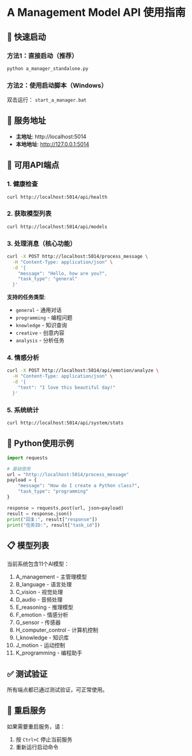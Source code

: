 # A Management Model API 使用指南

## 🚀 快速启动

### 方法1：直接启动（推荐）
```bash
python a_manager_standalone.py
```

### 方法2：使用启动脚本（Windows）
双击运行： `start_a_manager.bat`

## 📍 服务地址
- **主地址**: http://localhost:5014
- **本地地址**: http://127.0.0.1:5014

## 🔧 可用API端点

### 1. 健康检查
```bash
curl http://localhost:5014/api/health
```

### 2. 获取模型列表
```bash
curl http://localhost:5014/api/models
```

### 3. 处理消息（核心功能）
```bash
curl -X POST http://localhost:5014/process_message \
  -H "Content-Type: application/json" \
  -d '{
    "message": "Hello, how are you?",
    "task_type": "general"
  }'
```

**支持的任务类型**:
- `general` - 通用对话
- `programming` - 编程问题
- `knowledge` - 知识查询
- `creative` - 创意内容
- `analysis` - 分析任务

### 4. 情感分析
```bash
curl -X POST http://localhost:5014/api/emotion/analyze \
  -H "Content-Type: application/json" \
  -d '{
    "text": "I love this beautiful day!"
  }'
```

### 5. 系统统计
```bash
curl http://localhost:5014/api/system/stats
```

## 🎯 Python使用示例

```python
import requests

# 基础使用
url = "http://localhost:5014/process_message"
payload = {
    "message": "How do I create a Python class?",
    "task_type": "programming"
}

response = requests.post(url, json=payload)
result = response.json()
print("回复:", result["response"])
print("任务ID:", result["task_id"])
```

## 📋 模型列表
当前系统包含11个AI模型：
1. A_management - 主管理模型
2. B_language - 语言处理
3. C_vision - 视觉处理
4. D_audio - 音频处理
5. E_reasoning - 推理模型
6. F_emotion - 情感分析
7. G_sensor - 传感器
8. H_computer_control - 计算机控制
9. I_knowledge - 知识库
10. J_motion - 运动控制
11. K_programming - 编程助手

## ✅ 测试验证
所有端点都已通过测试验证，可正常使用。

## 🔄 重启服务
如果需要重启服务，请：
1. 按 `Ctrl+C` 停止当前服务
2. 重新运行启动命令